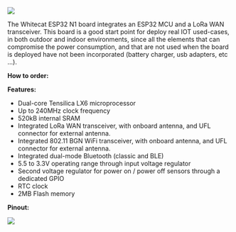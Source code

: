 ![](http://whitecatboard.org/git/whitecat-esp32-n1.png)

The Whitecat ESP32 N1 board integrates an ESP32 MCU and a LoRa WAN transceiver. This board is a good start point for deploy real IOT used-cases, in both outdoor and indoor environments, since all the elements that can compromise the power consumption, and that are not used when the board is deployed have not been incorporated (battery charger, usb adapters, etc ...).

**How to order:**

**Features:**
* Dual-core Tensilica LX6 microprocessor
* Up to 240MHz clock frequency
* 520kB internal SRAM
* Integrated LoRa WAN transceiver, with onboard antenna, and UFL connector for external antenna.
* Integrated 802.11 BGN WiFi transceiver, with onboard antenna, and UFL connector for external antenna.
* Integrated dual-mode Bluetooth (classic and BLE)
* 5.5 to 3.3V operating range through input voltage regulator
* Second voltage regulator for power on / power off sensors through a dedicated GPIO
* RTC clock
* 2MB Flash memory

**Pinout:**

![](http://whitecatboard.org/git/n1-pinout.png)